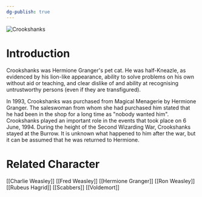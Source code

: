 ```yaml
---
dg-publish: true
---
```

![Crookshanks](http://rxbg5ysja.bkt.gdipper.com/Crookshanks.png)
# Introduction
Crookshanks was Hermione Granger's pet cat. He was half-Kneazle, as evidenced by his lion-like appearance, ability to solve problems on his own without aid or teaching, and clear dislike of and ability at recognising untrustworthy persons (even if they are transfigured).

In 1993, Crookshanks was purchased from Magical Menagerie by Hermione Granger. The saleswoman from whom she had purchased him stated that he had been in the shop for a long time as "nobody wanted him". Crookshanks played an important role in the events that took place on 6 June, 1994. During the height of the Second Wizarding War, Crookshanks stayed at the Burrow. It is unknown what happened to him after the war, but it can be assumed that he was returned to Hermione.

# Related Character
[[Charlie Weasley]]
[[Fred Weasley]]
[[Hermione Granger]]
[[Ron Weasley]]
[[Rubeus Hagrid]]
[[Scabbers]]
[[Voldemort]]
